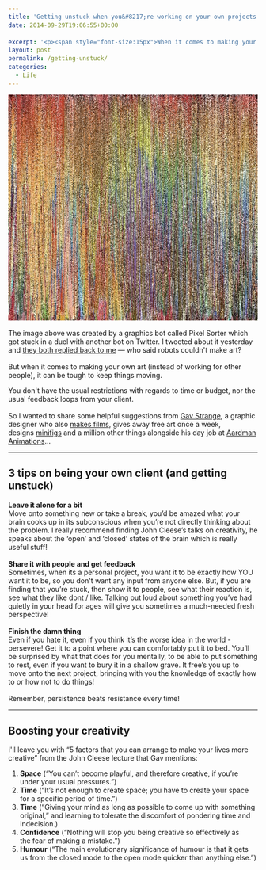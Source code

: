 ```yaml
---
title: 'Getting unstuck when you&#8217;re working on your own projects'
date: 2014-09-29T19:06:55+00:00

excerpt: '<p><span style="font-size:15px">When it comes to making your own art (instead of working for other people), it can be tough to keep things moving...</span></p>'
layout: post
permalink: /getting-unstuck/
categories:
  - Life
---
```

<img src="/media/getting-unstuck.jpg" alt="" width="600" height="456" class="alignnone size-full wp-image-1947" />

The image above was created by a graphics bot called Pixel Sorter which got stuck in a duel with another bot on Twitter. I tweeted about it yesterday and&nbsp;<a target="_blank" href="https://twitter.com/j_greig/status/515947566467645440">they both replied back to me</a>&nbsp;— who said robots couldn't make art?<br /><br />But when it comes to making your own art (instead of working for other people), it can be tough to keep things moving.

You don't have the usual restrictions with regards to time or budget, nor the usual feedback loops from your client.<br /><br />So I wanted to share some helpful suggestions from&nbsp;<a target="_blank" href="http://news.jam-factory.com/">Gav Strange</a>, a graphic designer who also&nbsp;<a target="_blank" href="http://boikzmoind.com/">makes films</a>, gives away free art once a week, designs&nbsp;<a target="_blank" href="http://www.dinkybox.co.uk/acatalog/Designer_-_Gavin_Strange.html">minifigs</a>&nbsp;and a million other things alongside his day job at&nbsp;<a href="http://www.aardman.com/">Aardman Animations</a>...</p>

<hr />

<h2 style="margin-left:0px; margin-right:0px">3 tips on being your own client (and getting unstuck)</h2>

<strong>Leave it alone for a bit</strong><br />Move onto something new or take a break, you’d be amazed what your brain cooks up in its subconscious when you’re not directly thinking about the problem. I really recommend finding John Cleese’s talks on creativity, he speaks about the ‘open’ and ‘closed’ states of the brain which is really useful stuff!<br /><br /><strong>Share it with people and get feedback</strong><br />Sometimes, when its a personal project, you want it to be exactly how YOU want it to be, so you don't want any input from anyone else. But, if you are finding that you’re stuck, then show it to people, see what their reaction is, see what they like dont / like. Talking out loud about something you’ve had quietly in your head for ages will give you sometimes a much-needed fresh perspective!<br /><br /><strong>Finish the damn thing</strong><br />Even if you hate it, even if you think it’s the worse idea in the world - persevere! Get it to a point where you can comfortably put it to bed. You’ll be surprised by what that does for you mentally, to be able to put something to rest, even if you want to bury it in a shallow grave. It free’s you up to move onto the next project, bringing with you the knowledge of exactly how to or how not to do things!<br /><br />Remember, persistence beats resistance every time!

<hr />

## Boosting your creativity

I'll leave you with “5 factors that you can arrange to make your lives more creative”&nbsp;from the John Cleese lecture that Gav mentions:

<ol><li><strong>Space</strong>&nbsp;(“You can’t become playful, and therefore creative, if you’re under your usual pressures.”)</li><li><strong>Time</strong>&nbsp;(“It’s not enough to create space; you have to create your space for a specific period of time.”)</li><li><strong>Time</strong>&nbsp;(“Giving your mind as long as possible to come up with something original,” and learning to tolerate the&nbsp;discomfort of pondering time&nbsp;and indecision.)</li><li><strong>Confidence</strong>&nbsp;(“Nothing will stop you being creative so effectively as the&nbsp;fear of making a mistake.”)</li><li><strong>Humour</strong>&nbsp;(“The main&nbsp;evolutionary significance of humour&nbsp;is that it gets us from the closed mode to the open mode quicker than anything else.”)</li></ol>
